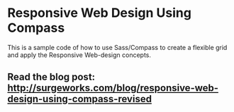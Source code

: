 # Responsive Web Design Using Compass
This is a sample code of how to use Sass/Compass to create a flexible grid and apply the Responsive Web-design concepts.

## Read the blog post: http://surgeworks.com/blog/responsive-web-design-using-compass-revised
